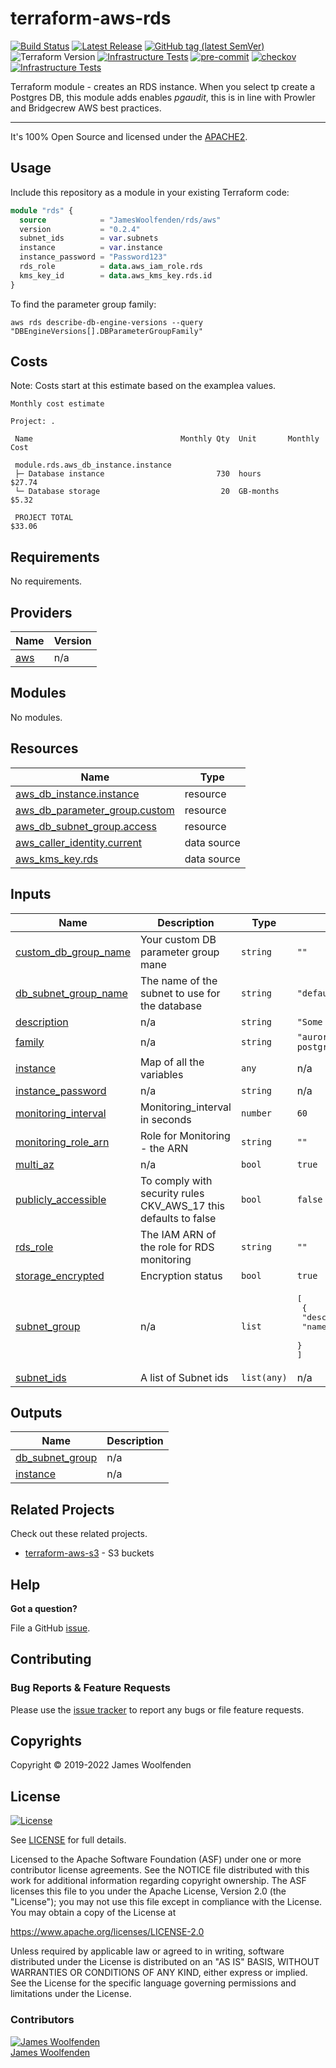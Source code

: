 # terraform-aws-rds

[![Build Status](https://github.com/JamesWoolfenden/terraform-aws-rds/workflows/Verify%20and%20Bump/badge.svg?branch=master)](https://github.com/JamesWoolfenden/terraform-aws-rds)
[![Latest Release](https://img.shields.io/github/release/JamesWoolfenden/terraform-aws-rds.svg)](https://github.com/JamesWoolfenden/terraform-aws-rds/releases/latest)
[![GitHub tag (latest SemVer)](https://img.shields.io/github/tag/JamesWoolfenden/terraform-aws-rds.svg?label=latest)](https://github.com/JamesWoolfenden/terraform-aws-rds/releases/latest)
![Terraform Version](https://img.shields.io/badge/tf-%3E%3D0.14.0-blue.svg)
[![Infrastructure Tests](https://www.bridgecrew.cloud/badges/github/JamesWoolfenden/terraform-aws-rds/cis_aws)](https://www.bridgecrew.cloud/link/badge?vcs=github&fullRepo=JamesWoolfenden%2Fterraform-aws-rds&benchmark=CIS+AWS+V1.2)
[![pre-commit](https://img.shields.io/badge/pre--commit-enabled-brightgreen?logo=pre-commit&logoColor=white)](https://github.com/pre-commit/pre-commit)
[![checkov](https://img.shields.io/badge/checkov-verified-brightgreen)](https://www.checkov.io/)
[![Infrastructure Tests](https://www.bridgecrew.cloud/badges/github/jameswoolfenden/terraform-aws-rds/general)](https://www.bridgecrew.cloud/link/badge?vcs=github&fullRepo=JamesWoolfenden%2Fterraform-aws-rds&benchmark=INFRASTRUCTURE+SECURITY)

Terraform module - creates an RDS instance. When you select tp create a Postgres DB, this module adds enables _pgaudit_, this is in line with Prowler and Bridgecrew AWS best practices.

---

It's 100% Open Source and licensed under the [APACHE2](LICENSE).

## Usage

Include this repository as a module in your existing Terraform code:

```terraform
module "rds" {
  source            = "JamesWoolfenden/rds/aws"
  version           = "0.2.4"
  subnet_ids        = var.subnets
  instance          = var.instance
  instance_password = "Password123"
  rds_role          = data.aws_iam_role.rds
  kms_key_id        = data.aws_kms_key.rds.id
}
```

To find the parameter group family:

```cli
aws rds describe-db-engine-versions --query "DBEngineVersions[].DBParameterGroupFamily"
```

## Costs

Note: Costs start at this estimate based on the examplea values.

```text
Monthly cost estimate

Project: .

 Name                                 Monthly Qty  Unit       Monthly Cost

 module.rds.aws_db_instance.instance
 ├─ Database instance                         730  hours            $27.74
 └─ Database storage                           20  GB-months         $5.32

 PROJECT TOTAL                                                      $33.06
```

<!-- BEGINNING OF PRE-COMMIT-TERRAFORM DOCS HOOK -->

## Requirements

No requirements.

## Providers

| Name                                             | Version |
| ------------------------------------------------ | ------- |
| <a name="provider_aws"></a> [aws](#provider_aws) | n/a     |

## Modules

No modules.

## Resources

| Name                                                                                                                            | Type        |
| ------------------------------------------------------------------------------------------------------------------------------- | ----------- |
| [aws_db_instance.instance](https://registry.terraform.io/providers/hashicorp/aws/latest/docs/resources/db_instance)             | resource    |
| [aws_db_parameter_group.custom](https://registry.terraform.io/providers/hashicorp/aws/latest/docs/resources/db_parameter_group) | resource    |
| [aws_db_subnet_group.access](https://registry.terraform.io/providers/hashicorp/aws/latest/docs/resources/db_subnet_group)       | resource    |
| [aws_caller_identity.current](https://registry.terraform.io/providers/hashicorp/aws/latest/docs/data-sources/caller_identity)   | data source |
| [aws_kms_key.rds](https://registry.terraform.io/providers/hashicorp/aws/latest/docs/data-sources/kms_key)                       | data source |

## Inputs

| Name                                                                                          | Description                                                     | Type        | Default                                                                       | Required |
| --------------------------------------------------------------------------------------------- | --------------------------------------------------------------- | ----------- | ----------------------------------------------------------------------------- | :------: |
| <a name="input_custom_db_group_name"></a> [custom_db_group_name](#input_custom_db_group_name) | Your custom DB parameter group mane                             | `string`    | `""`                                                                          |    no    |
| <a name="input_db_subnet_group_name"></a> [db_subnet_group_name](#input_db_subnet_group_name) | The name of the subnet to use for the database                  | `string`    | `"default"`                                                                   |    no    |
| <a name="input_description"></a> [description](#input_description)                            | n/a                                                             | `string`    | `"Some description"`                                                          |    no    |
| <a name="input_family"></a> [family](#input_family)                                           | n/a                                                             | `string`    | `"aurora-postgresql11"`                                                       |    no    |
| <a name="input_instance"></a> [instance](#input_instance)                                     | Map of all the variables                                        | `any`       | n/a                                                                           |   yes    |
| <a name="input_instance_password"></a> [instance_password](#input_instance_password)          | n/a                                                             | `string`    | n/a                                                                           |   yes    |
| <a name="input_monitoring_interval"></a> [monitoring_interval](#input_monitoring_interval)    | Monitoring_interval in seconds                                  | `number`    | `60`                                                                          |    no    |
| <a name="input_monitoring_role_arn"></a> [monitoring_role_arn](#input_monitoring_role_arn)    | Role for Monitoring - the ARN                                   | `string`    | `""`                                                                          |    no    |
| <a name="input_multi_az"></a> [multi_az](#input_multi_az)                                     | n/a                                                             | `bool`      | `true`                                                                        |    no    |
| <a name="input_publicly_accessible"></a> [publicly_accessible](#input_publicly_accessible)    | To comply with security rules CKV_AWS_17 this defaults to false | `bool`      | `false`                                                                       |    no    |
| <a name="input_rds_role"></a> [rds_role](#input_rds_role)                                     | The IAM ARN of the role for RDS monitoring                      | `string`    | `""`                                                                          |    no    |
| <a name="input_storage_encrypted"></a> [storage_encrypted](#input_storage_encrypted)          | Encryption status                                               | `bool`      | `true`                                                                        |    no    |
| <a name="input_subnet_group"></a> [subnet_group](#input_subnet_group)                         | n/a                                                             | `list`      | <pre>[<br> {<br> "description": "",<br> "name": "database-1"<br> }<br>]</pre> |    no    |
| <a name="input_subnet_ids"></a> [subnet_ids](#input_subnet_ids)                               | A list of Subnet ids                                            | `list(any)` | n/a                                                                           |   yes    |

## Outputs

| Name                                                                             | Description |
| -------------------------------------------------------------------------------- | ----------- |
| <a name="output_db_subnet_group"></a> [db_subnet_group](#output_db_subnet_group) | n/a         |
| <a name="output_instance"></a> [instance](#output_instance)                      | n/a         |

<!-- END OF PRE-COMMIT-TERRAFORM DOCS HOOK -->

## Related Projects

Check out these related projects.

- [terraform-aws-s3](https://github.com/jameswoolfenden/terraform-aws-s3) - S3 buckets

## Help

**Got a question?**

File a GitHub [issue](https://github.com/JamesWoolfenden/terraform-aws-rds/issues).

## Contributing

### Bug Reports & Feature Requests

Please use the [issue tracker](https://github.com/JamesWoolfenden/terraform-aws-rds/issues) to report any bugs or file feature requests.

## Copyrights

Copyright © 2019-2022 James Woolfenden

## License

[![License](https://img.shields.io/badge/License-Apache%202.0-blue.svg)](https://opensource.org/licenses/Apache-2.0)

See [LICENSE](LICENSE) for full details.

Licensed to the Apache Software Foundation (ASF) under one
or more contributor license agreements. See the NOTICE file
distributed with this work for additional information
regarding copyright ownership. The ASF licenses this file
to you under the Apache License, Version 2.0 (the
"License"); you may not use this file except in compliance
with the License. You may obtain a copy of the License at

<https://www.apache.org/licenses/LICENSE-2.0>

Unless required by applicable law or agreed to in writing,
software distributed under the License is distributed on an
"AS IS" BASIS, WITHOUT WARRANTIES OR CONDITIONS OF ANY
KIND, either express or implied. See the License for the
specific language governing permissions and limitations
under the License.

### Contributors

[![James Woolfenden][jameswoolfenden_avatar]][jameswoolfenden_homepage]<br/>[James Woolfenden][jameswoolfenden_homepage]

[jameswoolfenden_homepage]: https://github.com/jameswoolfenden
[jameswoolfenden_avatar]: https://github.com/jameswoolfenden.png?size=150
[github]: https://github.com/jameswoolfenden
[linkedin]: https://www.linkedin.com/in/jameswoolfenden/
[twitter]: https://twitter.com/JimWoolfenden
[share_twitter]: https://twitter.com/intent/tweet/?text=terraform-aws-rds&url=https://github.com/JamesWoolfenden/terraform-aws-rds
[share_linkedin]: https://www.linkedin.com/shareArticle?mini=true&title=terraform-aws-rds&url=https://github.com/JamesWoolfenden/terraform-aws-rds
[share_reddit]: https://reddit.com/submit/?url=https://github.com/JamesWoolfenden/terraform-aws-rds
[share_facebook]: https://facebook.com/sharer/sharer.php?u=https://github.com/JamesWoolfenden/terraform-aws-rds
[share_email]: mailto:?subject=terraform-aws-rds&body=https://github.com/JamesWoolfenden/terraform-aws-rds
